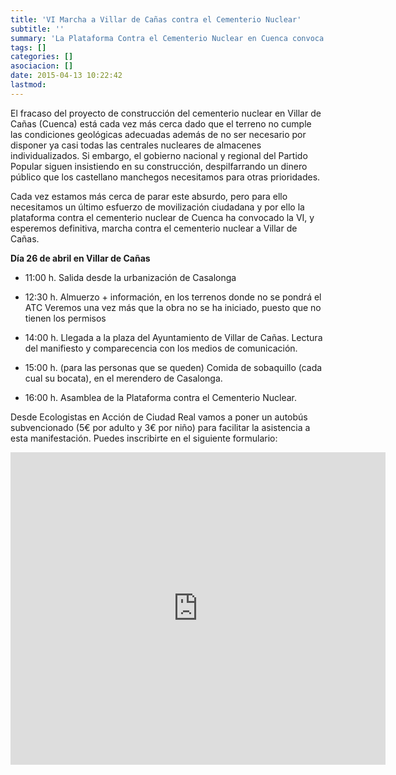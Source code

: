 ```yaml
---
title: 'VI Marcha a Villar de Cañas contra el Cementerio Nuclear'
subtitle: ''
summary: 'La Plataforma Contra el Cementerio Nuclear en Cuenca convoca la 6ª Marcha a Villar de Cañas el domingo 26 de mayo contra la construcción del cementerio nuclear. '
tags: []
categories: []
asociacion: []
date: 2015-04-13 10:22:42
lastmod:
---
```


El fracaso del proyecto de construcción del cementerio nuclear en Villar de Cañas (Cuenca) está cada vez más cerca dado que el terreno no cumple las condiciones geológicas adecuadas además de no ser necesario por disponer ya casi todas las centrales nucleares de almacenes individualizados. Si embargo, el gobierno nacional y regional del Partido Popular siguen insistiendo en su construcción, despilfarrando un dinero público que los castellano manchegos necesitamos para otras prioridades. 

Cada vez estamos más cerca de parar este absurdo, pero para ello necesitamos un último esfuerzo de movilización ciudadana y por ello  la plataforma contra el cementerio nuclear de Cuenca ha convocado la VI, y esperemos definitiva, marcha contra el cementerio nuclear a Villar de Cañas. 

**Día 26 de abril en Villar de Cañas**


-  11:00 h. Salida desde la urbanización de Casalonga

-  12:30 h. Almuerzo + información, en los terrenos donde no se pondrá el ATC
Veremos una vez más que la obra no se ha iniciado, puesto que no tienen los permisos

-  14:00 h. Llegada a la plaza del Ayuntamiento de Villar de Cañas.
Lectura del manifiesto y comparecencia con los medios de comunicación.

-  15:00 h. (para las personas que se queden) Comida de sobaquillo (cada cual su bocata), en el merendero de Casalonga.

-  16:00 h. Asamblea de la Plataforma contra el Cementerio Nuclear. 

Desde Ecologistas en Acción de Ciudad Real vamos a poner un autobús subvencionado (5€ por adulto y 3€ por niño) para facilitar la asistencia a esta manifestación. Puedes inscribirte en el siguiente formulario:

<iframe src="https://docs.google.com/forms/d/1tnP_VJs5KO1yUD6q46f1BouY5ClqzF0y7XUDsgB1QII/viewform?embedded=true" width="600" height="500" frameborder="0" marginheight="0" marginwidth="0">Cargando...</iframe>

